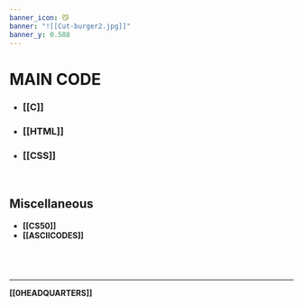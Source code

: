 ```yaml
---
banner_icon: 😼
banner: "![[Cut-burger2.jpg]]"
banner_y: 0.588
---
```

# MAIN CODE
- ### **[[C]]**
- ### **[[HTML]]**
- ### **[[CSS]]**

<br>

## Miscellaneous
- **[[CS50]]**
- **[[ASCIICODES]]**

# 

<br>

---

**[[0HEADQUARTERS]]**
